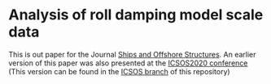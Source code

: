 # Analysis of roll damping model scale data
This is out paper for the Journal [Ships and Offshore Structures](https://www.tandfonline.com/toc/tsos20/current). An earlier version of this paper was also presented at the [ICSOS2020 conference](https://www.icsos.info/) (This version can be found in the [ICSOS branch](https://github.com/martinlarsalbert/A-semi-empirical-method-for-predicting-roll-damping-based-on-machine-learning/tree/ICSOS) of this repository)


